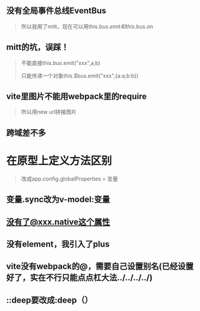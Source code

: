 ## 没有全局事件总线EventBus

> 所以我用了mitt，现在可以用this.$bus.emit和this.$bus.on

## mitt的坑，误踩！

> 不能直接this.$bus.$emit("xxx",a,b)
>
> 只能传递一个对象this.$bus.emit("xxx",{a:a,b:b})

## vite里图片不能用webpack里的require

> 所以用new url拼接图片

## 跨域差不多

# 在原型上定义方法区别

> 改成app.config.globalProperties = 变量

## 变量.sync改为v-model:变量

## 没有了@xxx.native这个属性

## 没有element，我引入了plus

## vite没有webpack的@，需要自己设置别名(已经设置好了，实在不行只能点点杠大法../../../../)

## ::deep要改成:deep（）